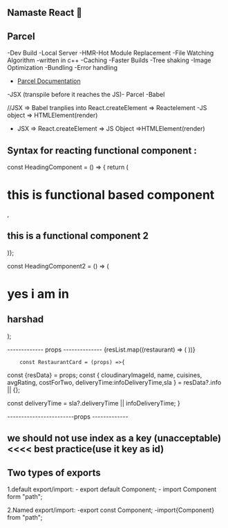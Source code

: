 ## Namaste React 🚀


## Parcel
-Dev Build
-Local Server
-HMR-Hot Module Replacement
-File Watching Algorithm -written in c++
-Caching -Faster Builds
-Tree shaking
-Image Optimization
-Bundling
-Error handling

- [Parcel Documentation](https://parceljs.org/docs/)

-JSX (transpile before it reaches the JS)- Parcel -Babel

//JSX => Babel tranplies into React.createElement => Reactelement -JS object => HTMLElement(render)

 - JSX => React.createElement => JS Object =>HTMLElement(render)


## Syntax for reacting functional component :

const HeadingComponent = () => {
    return (<h1 className="heading"> this is functional based component</h1>,
        <h2> this is a functional component 2</h2>
)};

const HeadingComponent2 = () => 
(<h1> yes i am in</h1> 
   <h2> harshad </h2>);

 ------------- props --------------
   {resList.map((restaurant) => (
          <RestaurantCard  key ={restaurant.info.id} resData={restaurant}/>
        ))}

        const RestaurantCard = (props) =>{
   const {resData} = props;
   const {
    cloudinaryImageId,
    name,
    cuisines,
    avgRating,
    costForTwo,
    deliveryTime:infoDeliveryTime,sla
  } = resData?.info || {};

  const deliveryTime = sla?.deliveryTime || infoDeliveryTime; }


  ------------------------props -------------

  ## we should not use index as a key (unacceptable) <<<< best practice(use it key as id)

  ## Two types of exports
  1.default export/import:
     - export default Component;
     - import Component form "path";

  2.Named export/import:
    -export const Component;
    -import{Component} from "path";